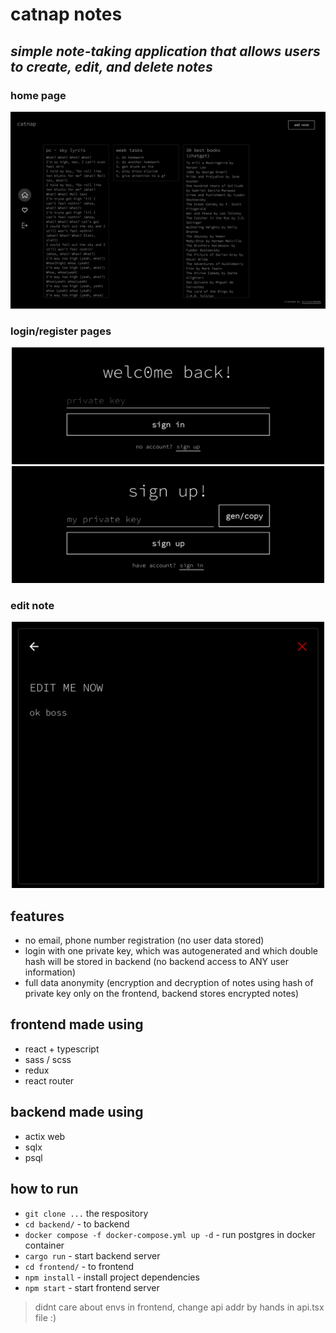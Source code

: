 # catnap notes

## _simple note-taking application that allows users to create, edit, and delete notes_

### home page
<img src='https://github.com/krulsaidme0w/catnap-notes/blob/dev/frontend/src/assets/images/home.png?raw=true' width='1000'>

### login/register pages
<p align="middle">
  <img src='https://github.com/krulsaidme0w/catnap-notes/blob/dev/frontend/src/assets/images/login.png?raw=true' width='500'>
  <img src='https://github.com/krulsaidme0w/catnap-notes/blob/dev/frontend/src/assets/images/register.png?raw=true' width='500'>
</p>

### edit note
<p align="middle">
  <img src='https://github.com/krulsaidme0w/catnap-notes/blob/dev/frontend/src/assets/images/edit.png?raw=true' width='500'>
</p>

## features
- no email, phone number registration (no user data stored)
- login with one private key, which was autogenerated and which double hash will be stored in backend (no backend access to ANY user information)
- full data anonymity (encryption and decryption of notes using hash of private key only on the frontend, backend stores encrypted notes)

## frontend made using
- react + typescript
- sass / scss
- redux
- react router

## backend made using
- actix web
- sqlx
- psql

## how to run
- `git clone ...` the respository
- `cd backend/` - to backend
- `docker compose -f docker-compose.yml up -d` - run postgres in docker container
- `cargo run` - start backend server
- `cd frontend/` - to frontend
- `npm install` - install project dependencies
- `npm start` - start frontend server

> didnt care about envs in frontend, change api addr by hands in api.tsx file :)
